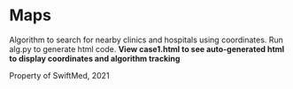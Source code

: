 # Maps

Algorithm to search for nearby clinics and hospitals using coordinates. Run alg.py to generate html code. <b>View case1.html to see auto-generated html to display coordinates and algorithm tracking</b>


Property of SwiftMed, 2021
